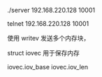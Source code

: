 ./server  192.168.220.128 10001

telnet 192.168.220.128 10001


使用 writev 发送多个内存块，

struct iovec  用于保存内存

iovec.iov_base
iovec.iov_len
